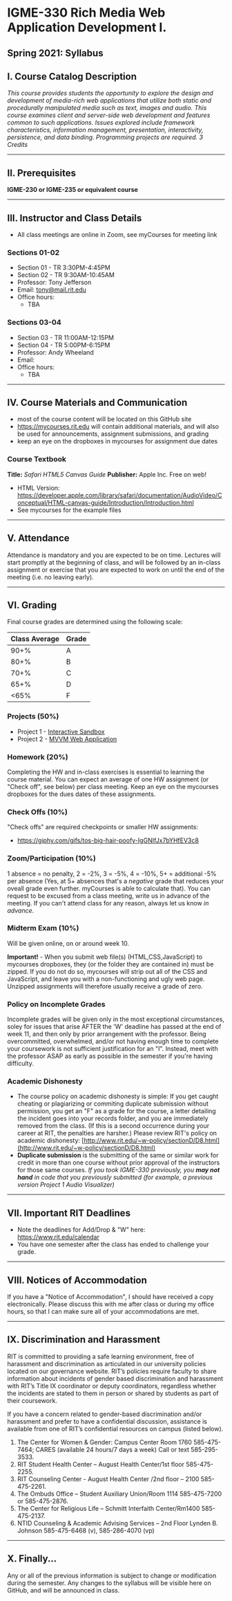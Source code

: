 # IGME-330 Rich Media Web Application Development I. 
## Spring 2021: Syllabus

## I. Course Catalog Description 
*This course provides students the opportunity to explore the design and development of media-rich web applications that utilize both static and procedurally manipulated media such as text, images and audio. This course examines client and server-side web development and features common to such applications.  Issues explored include framework characteristics, information management, presentation, interactivity, persistence, and data binding. Programming projects are required. 3 Credits*

<hr>

## II. Prerequisites
**IGME-230 or IGME-235 or equivalent course**

<hr>

## III. Instructor and Class Details 
- All class meetings are online in Zoom, see myCourses for meeting link

### Sections 01-02 
- Section 01 - TR 3:30PM-4:45PM
- Section 02 - TR 9:30AM-10:45AM
- Professor: Tony Jefferson  
- Email: tony@mail.rit.edu
- Office hours:
  - TBA

### Sections 03-04
- Section 03 - TR 11:00AM-12:15PM
- Section 04 - TR 5:00PM-6:15PM
- Professor: Andy Wheeland  
- Email: 
- Office hours:
  - TBA

<hr>

## IV. Course Materials and Communication
- most of the course content will be located on this GitHub site
- https://mycourses.rit.edu will contain additional materials, and will also be used for announcements, assignment submissions, and grading
- keep an eye on the dropboxes in mycourses for assignment due dates

### Course Textbook
**Title:** *Safari HTML5 Canvas Guide*
**Publisher:** Apple Inc.
Free on web! 
- HTML Version: https://developer.apple.com/library/safari/documentation/AudioVideo/Conceptual/HTML-canvas-guide/Introduction/Introduction.html
- See mycourses for the example files

<hr>

## V. Attendance
Attendance is mandatory and you are expected to be on time. Lectures will start promptly at the beginning of class, and will be followed by an in-class assignment or exercise that you are expected to work on until the end of the meeting (i.e. no leaving early).

<hr>

## VI. Grading
Final course grades are determined using the following scale: 

| Class Average | Grade |
| ------------- | ----- |
| 90+%	| A |
| 80+%	| B |
| 70+%	| C |
| 65+%	| D |
| <65%	| F |

### Projects (50%)
* Project 1  - [Interactive Sandbox](projects/project-1.md)
* Project 2  - [MVVM Web Application](projects/project-2.md)

### Homework (20%)
Completing the HW and in-class exercises is essential to learning the course material. You can expect an average of one HW assignment (or "Check off", see below) per class meeting. Keep an eye on the mycourses dropboxes for the dues dates of these assignments.

### Check Offs (10%)
"Check offs" are required checkpoints or smaller HW assignments:
  - https://giphy.com/gifs/tos-big-hair-poofy-IgGNIfJx7bYHfEV3c8

### Zoom/Participation (10%)
1 absence = no penalty, 2 = -2%, 3 = -5%, 4 = -10%, 5+ = additional -5% per absence (Yes, at 5+ absences that's a *negative* grade that reduces your oveall grade even further. myCourses is able to calculate that). You can request to be excused from a class meeting, write us in advance of the meeting. If you can't attend class for any reason, always let us know *in advance*.

### Midterm Exam (10%)
Will be given online, on or around week 10.

**Important!** - When you submit web file(s) (HTML,CSS,JavaScript) to mycourses dropboxes, they (or the folder they are contained in) must be zipped. If you do not do so, mycourses will strip out all of the CSS and JavaScript, and leave you with a non-functioning and ugly web page. Unzipped assignments will therefore usually receive a grade of zero.


### Policy on Incomplete Grades
Incomplete grades will be given only in the most exceptional circumstances, soley for issues that arise AFTER the 'W' deadline has passed at the end of week 11, and then only by prior arrangement with the professor. Being overcommitted, overwhelmed, and/or not having enough time to complete your coursework is not sufficient justification for an "I". Instead, meet with the professor ASAP as early as possible in the semester if you're having difficulty. 

### Academic Dishonesty
- The course policy on academic dishonesty is simple: If you get caught cheating or plagiarizing or commiting duplicate submission without permission, you get an "F" as a grade for the course, a letter detailing the incident goes into your records folder, and you are immediately removed from the class. (If this is a second occurrence during your career at RIT, the penalties are harsher.) Please review RIT's policy on academic dishonesty: 
[http://www.rit.edu/~w-policy/sectionD/D8.html](http://www.rit.edu/~w-policy/sectionD/D8.html)
- **Duplicate submission** is the submitting of the same or similar work for credit in more than one course without prior approval of the instructors for those same courses. *If you took IGME-330 previously, you **may not hand** in code that you previously submitted (for example, a previous version Project 1 Audio Visualizer)*

<hr>

## VII. Important RIT Deadlines
- Note the deadlines for Add/Drop & "W" here: https://www.rit.edu/calendar
- You have one semester after the class has ended to challenge your grade. 

<hr>

## VIII. Notices of Accommodation
If you have a "Notice of Accommodation", I should have received a copy electronically. Please discuss this with me after class or during my office hours, so that I can make sure all of your accommodations are met.

<hr>

## IX. Discrimination and Harassment
RIT is committed to providing a safe learning environment, free of harassment and discrimination as articulated in our university policies located on our governance website.  RIT’s policies require faculty to share information about incidents of gender based discrimination and harassment with RIT’s Title IX coordinator or deputy coordinators, regardless whether the incidents are stated to them in person or shared by students as part of their coursework. 

If you have a concern related to gender-based discrimination and/or harassment and prefer to have a confidential discussion, assistance is available from one of RIT’s confidential resources on campus (listed below).

1.	The Center for Women & Gender: Campus Center Room 1760
585-475-7464; CARES (available 24 hours/7 days a week) Call or text 585-295-3533.
2.	RIT Student Health Center – August Health Center/1st floor
585-475-2255.   
3.	RIT Counseling Center - August Health Center /2nd floor – 2100
585-475-2261.       
4.	The Ombuds Office – Student Auxiliary Union/Room 1114
585-475-7200 or 585-475-2876.
5.	The Center for Religious Life – Schmitt Interfaith Center/Rm1400
585-475-2137.
6.	NTID Counseling & Academic Advising Services – 2nd Floor Lynden B. Johnson
585-475-6468 (v), 585-286-4070 (vp)

<hr>

## X. Finally...
Any or all of the previous information is subject to change or modification during the semester. Any changes to the syllabus will be visible here on GitHub, and will be announced in class. 
